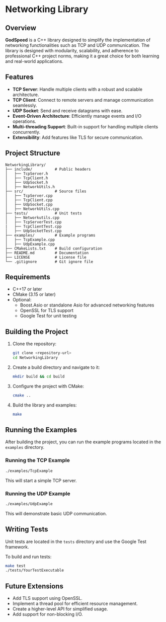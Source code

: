 # Networking Library

## Overview
**GodSpeed** is a C++ library designed to simplify the implementation of networking functionalities such as TCP and UDP communication. The library is designed with modularity, scalability, and adherence to professional C++ project norms, making it a great choice for both learning and real-world applications.

## Features
- **TCP Server**: Handle multiple clients with a robust and scalable architecture.
- **TCP Client**: Connect to remote servers and manage communication seamlessly.
- **UDP Socket**: Send and receive datagrams with ease.
- **Event-Driven Architecture**: Efficiently manage events and I/O operations.
- **Multi-threading Support**: Built-in support for handling multiple clients concurrently.
- **Extensibility**: Add features like TLS for secure communication.

## Project Structure
```
NetworkingLibrary/
├── include/          # Public headers
│   ├── TcpServer.h
│   ├── TcpClient.h
│   ├── UdpSocket.h
│   ├── NetworkUtils.h
├── src/              # Source files
│   ├── TcpServer.cpp
│   ├── TcpClient.cpp
│   ├── UdpSocket.cpp
│   ├── NetworkUtils.cpp
├── tests/            # Unit tests
│   ├── Networkutils.cpp
│   ├── TcpServerTest.cpp
|   ├── TcpClientTest.cpp
│   ├── UdpSocketTest.cpp
├── examples/         # Example programs
│   ├── TcpExample.cpp
│   ├── UdpExample.cpp
├── CMakeLists.txt    # Build configuration
├── README.md         # Documentation
├── LICENSE           # License file
└── .gitignore        # Git ignore file
```

## Requirements
- C++17 or later
- CMake (3.15 or later)
- Optional:
  - Boost.Asio or standalone Asio for advanced networking features
  - OpenSSL for TLS support
  - Google Test for unit testing

## Building the Project
1. Clone the repository:
   ```bash
   git clone <repository-url>
   cd NetworkingLibrary
   ```
2. Create a build directory and navigate to it:
   ```bash
   mkdir build && cd build
   ```
3. Configure the project with CMake:
   ```bash
   cmake ..
   ```
4. Build the library and examples:
   ```bash
   make
   ```

## Running the Examples
After building the project, you can run the example programs located in the `examples` directory.

### Running the TCP Example
```bash
./examples/TcpExample
```
This will start a simple TCP server.

### Running the UDP Example
```bash
./examples/UdpExample
```
This will demonstrate basic UDP communication.

## Writing Tests
Unit tests are located in the `tests` directory and use the Google Test framework.

To build and run tests:
```bash
make test
./tests/YourTestExecutable
```

## Future Extensions
- Add TLS support using OpenSSL.
- Implement a thread pool for efficient resource management.
- Create a higher-level API for simplified usage.
- Add support for non-blocking I/O.
